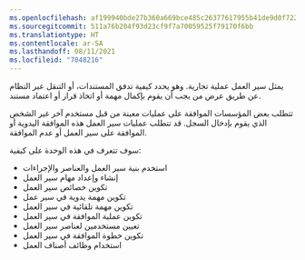 ```yaml
---
ms.openlocfilehash: af199940bde27b360a669bce485c26377617955b41de9d0f722dd94bf4d4e69c
ms.sourcegitcommit: 511a76b204f93d23cf9f7a70059525f79170f6bb
ms.translationtype: HT
ms.contentlocale: ar-SA
ms.lasthandoff: 08/11/2021
ms.locfileid: "7048216"
---
```

يمثل سير العمل عملية تجارية. وهو يحدد كيفية تدفق المستندات، أو التنقل عبر النظام عن طريق عرض من يجب أن يقوم بإكمال مهمة أو اتخاذ قرار أو اعتماد مستند.

تتطلب بعض المؤسسات الموافقة على عمليات معينة من قبل مستخدم آخر غير الشخص الذي يقوم بإدخال السجل. قد تتطلب عمليات سير العمل هذه الموافقة اليدوية أو الموافقة على سير العمل أو عدم الموافقة. 

سوف تتعرف في هذه الوحدة على كيفية:

- استخدم بنية سير العمل والعناصر والإجراءات 
- إنشاء وإعداد مهام سير العمل 
- تكوين خصائص سير العمل
- تكوين مهمة يدوية في سير عمل
- تكوين مهمة تلقائية في سير العمل
- تكوين عملية الموافقة في سير العمل
- تعيين مستخدمين لعناصر سير العمل
- تكوين خطوة الموافقة في سير العمل
- استخدام وظائف أصناف العمل

